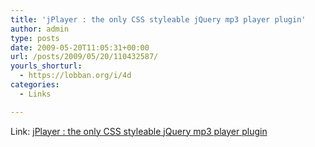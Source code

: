 ```yaml
---
title: 'jPlayer : the only CSS styleable jQuery mp3 player plugin'
author: admin
type: posts
date: 2009-05-20T11:05:31+00:00
url: /posts/2009/05/20/110432587/
yourls_shorturl:
  - https://lobban.org/i/4d
categories:
  - Links

---
```

Link: [jPlayer : the only CSS styleable jQuery mp3 player plugin][1]

 [1]: http://www.happyworm.com/jquery/jplayer/